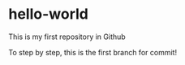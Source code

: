 # hello-world
This is my first repository in Github

To step by step, this is the first branch for commit!
